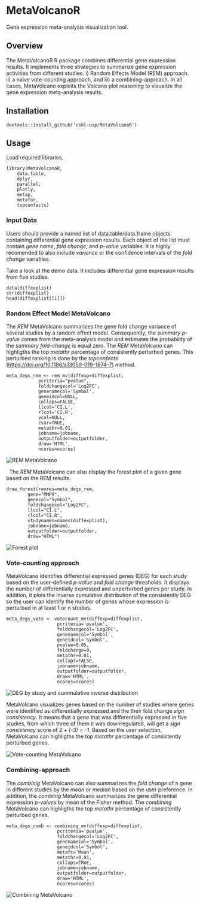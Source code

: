 # MetaVolcanoR

Gene expression meta-analysis visualization tool.

## Overview

The MetaVolcanoR R package combines differential gene expression results. 
It implements three strategies to summarize gene expression activities from 
different studies. i) Random Effects Model (REM) approach. ii) a naive 
vote-counting approach, and iii) a combining-approach. In all cases, 
MetaVolcano exploits the Volcano plot reasoning to visualize the gene 
expression meta-analysis results.

## Installation
```
devtools::install_github('csbl-usp/MetaVolcanoR')
```

## Usage
Load required libraries.

```
library(MetaVolcanoR,
	data.table,
	dplyr,
	parallel,
	plotly,
	metap,
	metafor,
	topconfects) 
```

### Input Data

Users should provide a named list of data.table/data.frame objects containing 
differential gene expression results. Each object of the list must contain 
*gene name*, *fold change*, and *p-value* variables. It is highly recomended 
to also include *variance* or the confidence intervals of the *fold change* 
variables. 

Take a look at the demo data. It includes differential gene expression results
from five studies. 

```
data(diffexplist)
str(diffexplist)
head(diffexplist[[1]])
```

### Random Effect Model MetaVolcano

The *REM* MetaVolcano summarizes the gene fold change variance of several
studies by a random effect model. Consequently, the *summary p-value* comes
from the meta-analysis model and estimates the probability of the *summary 
fold-change* is equal zero. The *REM* MetaVolcano can highligths the top
*metathr* percentage of consistently perturbed genes. This perturbed ranking
is done by the *topconfects* (https://doi.org/10.1186/s13059-019-1674-7) method.


```
meta_degs_rem <- rem_mv(diffexp=diffexplist,
			pcriteria="pvalue",
			foldchangecol='Log2FC', 
			genenamecol='Symbol',
			geneidcol=NULL,
			collaps=FALSE,
			llcol='CI.L',
			rlcol='CI.R',
			vcol=NULL, 
			cvar=TRUE,
			metathr=0.01,
			jobname=jobname,
			outputfolder=outputfolder, 
			draw='HTML',
			ncores=ncores)
```
![REM MetaVolcano](https://github.com/csbl-usp/MetaVolcanoR/blob/dev/REM_MV.png)

&nbsp;
The *REM* MetaVolcano can also display the forest plot of a given gene based 
on the REM results.

```
draw_forest(remres=meta_degs_rem,
	    gene="MMP9",
	    genecol="Symbol", 
	    foldchangecol="Log2FC",
	    llcol="CI.L", 
	    rlcol="CI.R",
	    studynames=names(diffexplist),
	    jobname=jobname,
	    outputfolder=outputfolder,
	    draw="HTML")

```
![Forest plot](https://github.com/csbl-usp/MetaVolcanoR/blob/dev/forestplot.png)

### Vote-counting approach

MetaVolcano identifies differential expressed genes (DEG) for each study based 
on the user-defined *p-value* and *fold change* thresholds. It displays the 
number of differentially expressed and unperturbed genes per study. In addition,
it plots the inverse cumulative distribution of the consistently DEG so the
user can identify the number of genes whose expression is perturbed in at 
least 1 or n studies.

```
meta_degs_vote <- votecount_mv(diffexp=diffexplist,
			       pcriteria='pvalue',
			       foldchangecol='Log2FC',
			       genenamecol='Symbol',
			       geneidcol='Symbol',
			       pvalue=0.05,
			       foldchange=0, 
			       metathr=0.01,
			       collaps=FALSE,
			       jobname=jobname, 
			       outputfolder=outputfolder,
			       draw='HTML',
			       ncores=ncores)

```
![DEG by study and cummulative inverse distribution](https://github.com/csbl-usp/MetaVolcanoR/blob/dev/votecounting_pre_MV.png)

MetaVolcano visualizes genes based on the number of studies where genes were
identified as differentially expressed and the their fold change *sign 
consistency*. It means that a gene that was differentially expressed in five 
studies, from which three of them it was downregulated, will get a *sign 
consistency* score of *2 + (-3) = -1*. Based on the user selection, MetaVolcano
can highligths the top *metathr* percentage of consistently perturbed genes.

![Vote-counting MetaVolcano](https://github.com/csbl-usp/MetaVolcanoR/blob/dev/votecounting_MV.png)

### Combining-approach 

The *combinig* MetaVolcano can also summarizes the *fold change* of a gene in
different studies by the *mean* or *median* based on the user preference. In
addition, the *combinig* MetaVolcano summarizes the gene differential
expression *p-values* by mean of the Fisher method. The *combining* MetaVolcano
can highligths the top *metathr* percentage of consistently perturbed genes.


```
meta_degs_comb <- combining_mv(diffexp=diffexplist,
			       pcriteria='pvalue', 
			       foldchangecol='Log2FC',
			       genenamecol='Symbol',
			       geneidcol='Symbol',
			       metafc='Mean',
			       metathr=0.01, 
			       collaps=TRUE,
			       jobname=jobname,
			       outputfolder=outputfolder,
			       draw='HTML',
			       ncores=ncores)

```
![Combining MetaVolcano](https://github.com/csbl-usp/MetaVolcanoR/blob/dev/combining_MV.png)

